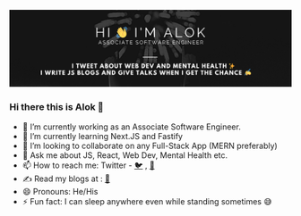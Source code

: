 ![image](https://github.com/alok182011/alok182011/blob/main/githubreadme.png?raw=true)

### Hi there this is Alok 👋

- 🔭 I’m currently working as an Associate Software Engineer.
- 🌱 I’m currently learning Next.JS and Fastify 
- 👯 I’m looking to collaborate on any Full-Stack App (MERN preferably)
- 💬 Ask me about JS, React, Web Dev, Mental Health etc.
- 📫 How to reach me: Twitter - [🐦](https://twitter.com/thecoollearner) , [📧](alokkola21@gmail.com) 
- ✍ Read my blogs at : [📝](https://dev.to/thecoollearner)
- 😄 Pronouns: He/His
- ⚡ Fun fact: I can sleep anywhere even while standing sometimes 😅

